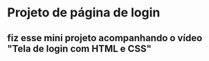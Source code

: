 # <h1> Projeto de página de login </h>

## fiz esse mini projeto acompanhando o vídeo "Tela de login com HTML e CSS" 
